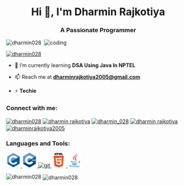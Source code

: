 <h1 align="center">Hi 👋, I'm Dharmin Rajkotiya</h1>
<h3 align="center">A Passionate Programmer</h3>

<img align="right" alt="coding" width="400" src="https://camo.githubusercontent.com/c1dcb74cc1c1835b1d716f5051499a2814c683c806b15f04b0eba492863703e9/68747470733a2f2f63646e2e6472696262626c652e636f6d2f75736572732f3733303730332f73637265656e73686f74732f363538313234332f6176656e746f2e676966">	

<p align="left"> <img src="https://komarev.com/ghpvc/?username=dharmin028&label=Profile%20views&color=0e75b6&style=flat" alt="dharmin028" /> </p>

<p align="left"> <a href="https://twitter.com/dharmin028" target="blank"><img src="https://img.shields.io/twitter/follow/dharmin028?logo=twitter&style=for-the-badge" alt="dharmin028" /></a> </p>

- 🌱 I’m currently learning **DSA Using Java In NPTEL**

- 📫 Reach me at **dharminrajkotiya2005@gmail.com**

- ⚡ **Techie**

<h3 align="left">Connect with me:</h3>
<p align="left">
<a href="https://twitter.com/dharmin028" target="blank"><img align="center" src="https://raw.githubusercontent.com/rahuldkjain/github-profile-readme-generator/master/src/images/icons/Social/twitter.svg" alt="dharmin028" height="30" width="40" /></a>
<a href="https://www.linkedin.com/in/dharmin-rajkotiya-32a82a255/" target="blank"><img align="center" src="https://raw.githubusercontent.com/rahuldkjain/github-profile-readme-generator/master/src/images/icons/Social/linked-in-alt.svg" alt="dharmin rajkotiya" height="30" width="40" /></a>
<a href="https://instagram.com/dharmin_028" target="blank"><img align="center" src="https://raw.githubusercontent.com/rahuldkjain/github-profile-readme-generator/master/src/images/icons/Social/instagram.svg" alt="dharmin_028" height="30" width="40" /></a>
<a href="https://www.hackerrank.com/22cs072" target="blank"><img align="center" src="https://raw.githubusercontent.com/rahuldkjain/github-profile-readme-generator/master/src/images/icons/Social/hackerrank.svg" alt="dharmin rajkotiya" height="30" width="40" /></a>
<a href="https://www.leetcode.com/dharminrajkotiya2005" target="blank"><img align="center" src="https://raw.githubusercontent.com/rahuldkjain/github-profile-readme-generator/master/src/images/icons/Social/leet-code.svg" alt="dharminrajkotiya2005" height="30" width="40" /></a>
</p>

<h3 align="left">Languages and Tools:</h3>
<p align="left"> <a href="https://www.cprogramming.com/" target="_blank" rel="noreferrer"> <img src="https://raw.githubusercontent.com/devicons/devicon/master/icons/c/c-original.svg" alt="c" width="40" height="40"/> </a> <a href="https://www.w3schools.com/cpp/" target="_blank" rel="noreferrer"> <img src="https://raw.githubusercontent.com/devicons/devicon/master/icons/cplusplus/cplusplus-original.svg" alt="cplusplus" width="40" height="40"/> </a> <a href="https://git-scm.com/" target="_blank" rel="noreferrer"> <img src="https://www.vectorlogo.zone/logos/git-scm/git-scm-icon.svg" alt="git" width="40" height="40"/> </a> <a href="https://www.w3.org/html/" target="_blank" rel="noreferrer"> <img src="https://raw.githubusercontent.com/devicons/devicon/master/icons/html5/html5-original-wordmark.svg" alt="html5" width="40" height="40"/> </a> <a href="https://www.java.com" target="_blank" rel="noreferrer"> <img src="https://raw.githubusercontent.com/devicons/devicon/master/icons/java/java-original.svg" alt="java" width="40" height="40"/> </a> </p>

<p><img align="left" src="https://github-readme-stats.vercel.app/api/top-langs?username=dharmin028&show_icons=true&locale=en&layout=compact" alt="dharmin028" /></p>

<p>&nbsp;<img align="center" src="https://github-readme-stats.vercel.app/api?username=dharmin028&show_icons=true&locale=en" alt="dharmin028" /></p>
